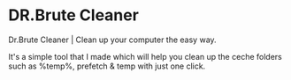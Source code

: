 # DR.Brute Cleaner
Dr.Brute Cleaner | Clean up your computer the easy way.

It's a simple tool that I made which will help you clean up the ceche folders such as %temp%, prefetch & temp with just one click.
